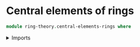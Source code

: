 # Central elements of rings

```agda
module ring-theory.central-elements-rings where
```

<details><summary>Imports</summary>

```agda
open import foundation.identity-types
open import foundation.propositions
open import foundation.sets
open import foundation.universe-levels

open import ring-theory.central-elements-semirings
open import ring-theory.rings
```

<details>

## Idea

An element `x` of a ring `R` is said to be central if `xy ＝ yx` for every `y : R`.

## Definition

```agda
module _
  {l : Level} (R : Ring l)
  where
  
  is-central-element-ring-Prop : type-Ring R → Prop l
  is-central-element-ring-Prop =
    is-central-element-semiring-Prop (semiring-Ring R)

  is-central-element-Ring : type-Ring R → UU l
  is-central-element-Ring = is-central-element-Semiring (semiring-Ring R)

  is-prop-is-central-element-Ring :
    (x : type-Ring R) → is-prop (is-central-element-Ring x)
  is-prop-is-central-element-Ring =
    is-prop-is-central-element-Semiring (semiring-Ring R)
```

## Properties

### The zero element is central

```agda
module _
  {l : Level} (R : Ring l)
  where

  is-central-element-zero-Ring : is-central-element-Ring R (zero-Ring R)
  is-central-element-zero-Ring =
    is-central-element-zero-Semiring (semiring-Ring R)
```

### The unit element is central

```agda
module _
  {l : Level} (R : Ring l)
  where

  is-central-element-one-Ring : is-central-element-Ring R (one-Ring R)
  is-central-element-one-Ring =
    is-central-element-one-Semiring (semiring-Ring R)
```

### The sum of two central elements is central

```agda
module _
  {l : Level} (R : Ring l)
  where

  is-central-element-add-Ring :
    (x y : type-Ring R) → is-central-element-Ring R x →
    is-central-element-Ring R y → is-central-element-Ring R (add-Ring R x y)
  is-central-element-add-Ring =
    is-central-element-add-Semiring (semiring-Ring R)
```

### The negative of a central element is central

```agda
module _
  {l : Level} (R : Ring l)
  where

  is-central-element-neg-Ring :
    (x : type-Ring R) → is-central-element-Ring R x →
    is-central-element-Ring R (neg-Ring R x)
  is-central-element-neg-Ring x H y =
    ( left-negative-law-mul-Ring R x y) ∙
    ( ( ap (neg-Ring R) (H y)) ∙
      ( inv (right-negative-law-mul-Ring R y x)))
```

### `-1` is a central element

```agda
module _
  {l : Level} (R : Ring l)
  where

  is-central-element-neg-one-Ring :
    is-central-element-Ring R (neg-one-Ring R)
  is-central-element-neg-one-Ring =
    is-central-element-neg-Ring R (one-Ring R) (is-central-element-one-Ring R)
```

### The product of two central elements is central

```agda
module _
  {l : Level} (R : Ring l)
  where

  is-central-element-mul-Ring :
    (x y : type-Ring R) → is-central-element-Ring R x →
    is-central-element-Ring R y → is-central-element-Ring R (mul-Ring R x y)
  is-central-element-mul-Ring =
    is-central-element-mul-Semiring (semiring-Ring R)
```
